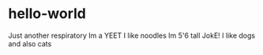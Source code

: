 # hello-world
Just another respiratory
Im a YEET
I like noodles
Im 5'6 tall JokE!
I like dogs 
and also cats
